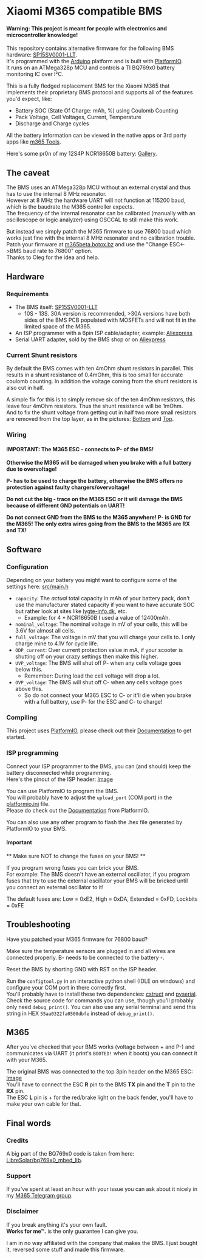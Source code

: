 # Xiaomi M365 compatible BMS

#### Warning: This project is meant for people with electronics and microcontroller knowledge!

This repository contains alternative firmware for the following BMS hardware: [SP15SV0001-LLT](https://www.lithiumbatterypcb.com/product/13s-48v-li-ion-battery-pcb-board-54-6v-lithium-bms-with-60a-discharge-current-for-electric-motorcycle-and-e-scooter-protection-2-2-3-2-2-2-2-2/).  
It's programmed with the [Arduino](https://www.arduino.cc/) platform and is built with [PlatformIO](https://platformio.org/).  
It runs on an ATMega328p MCU and controls a TI BQ769x0 battery monitoring IC over I²C.

This is a fully fledged replacement BMS for the Xiaomi M365 that implements their proprietary BMS protocol and supports all of the features you'd expect, like:

 * Battery SOC (State Of Charge: mAh, %) using Coulomb Counting
 * Pack Voltage, Cell Voltages, Current, Temperature
 * Discharge and Charge cycles

All the battery information can be viewed in the native apps or 3rd party apps like [m365 Tools](https://play.google.com/store/apps/details?id=app.peretti.m365tools).

Here's some pr0n of my 12S4P NCR18650B battery: [Gallery](https://cloud.botox.bz/apps/gallery/s/94drnBJfjacBDnr).


## The caveat
The BMS uses an ATMega328p MCU without an external crystal and thus has to use the internal 8 MHz resonator.  
However at 8 MHz the hardware UART will not function at 115200 baud, which is the baudrate the M365 controller expects.  
The frequency of the internal resonator can be calibrated (manually with an oscilloscope or logic analyzer) using OSCCAL to still make this work.  

But instead we simply patch the M365 firmware to use 76800 baud which works just fine with the internal 8 MHz resonator and no calibration trouble.  
Patch your firmware at [m365beta.botox.bz](https://m365beta.botox.bz/) and use the "Change ESC<->BMS baud rate to 76800" option.  
Thanks to Oleg for the idea and help.


## Hardware
### Requirements
* The BMS itself: [SP15SV0001-LLT](https://www.lithiumbatterypcb.com/product/13s-48v-li-ion-battery-pcb-board-54-6v-lithium-bms-with-60a-discharge-current-for-electric-motorcycle-and-e-scooter-protection-2-2-3-2-2-2-2-2/)
  * 10S - 13S. 30A version is recommended, >30A versions have both sides of the BMS PCB populated with MOSFETs and will not fit in the limited space of the M365.
* An ISP programmer with a 6pin ISP cable/adapter, example: [Aliexpress](https://www.aliexpress.com/item/10-Pin-Convert-to-Standard-6-Pin-Adapter-Board-USBASP-USBISP-AVR-Programmer-USB/2055099231.html)
* Serial UART adapter, sold by the BMS shop or on [Aliexpress](https://www.aliexpress.com/item/1PCS-CP2102-USB-2-0-to-TTL-UART-Module-6Pin-Serial-Converter-STC-Replace-FT232/32717057832.html)


### Current Shunt resistors
By default the BMS comes with ten 4mOhm shunt resistors in parallel. This results in a shunt resistance of 0.4mOhm, this is too small for accurate coulomb counting. In addition the voltage coming from the shunt resistors is also cut in half.

A simple fix for this is to simply remove six of the ten 4mOhm resistors, this leave four 4mOhm resistors. Thus the shunt resistance will be 1mOhm.  
And to fix the shunt voltage from getting cut in half two more small resistors are removed from the top layer, as in the pictures: [Bottom](https://cloud.botox.bz/s/J6oZWqJDikzpTw8/preview) and [Top](https://cloud.botox.bz/s/2ipzTsJNWQ222TH/preview).

### Wiring
#### IMPORTANT: The M365 ESC - connects to P- of the BMS!
**Otherwise the M365 will be damaged when you brake with a full battery due to overvoltage!**

**P- has to be used to charge the battery, otherwise the BMS offers no protection against faulty chargers/overvoltage!**

**Do not cut the big - trace on the M365 ESC or it will damage the BMS because of different GND potentials on UART!**

**Do not connect GND from the BMS to the M365 anywhere! P- is GND for the M365! The only extra wires going from the BMS to the M365 are RX and TX!**

## Software
### Configuration
Depending on your battery you might want to configure some of the settings here: [src/main.h](src/main.h#L61)

* `capacity`: The *actual* total capacity in mAh of your battery pack, don't use the manufacturer stated capacity if you want to have accurate SOC but rather look at sites like [lygte-info.dk](https://lygte-info.dk/), etc.
  * Example: for 4 * NCR18650B I used a value of 12400mAh.
* `nominal_voltage`: The nominal voltage in mV of your cells, this will be 3.6V for almost all cells.
* `full_voltage`: The voltage in mV that you will charge your cells to. I only charge mine to 4.1V for cycle life.
* `ODP_current`: Over current protection value in mA, if your scooter is shutting off on your crazy settings then make this higher.
* `UVP_voltage`: The BMS will shut off P- when any cells voltage goes below this.
  * Remember: During load the cell voltage will drop a lot.
* `OVP_voltage`: The BMS will shut off C- when any cells voltage goes above this.
  * So do not connect your M365 ESC to C- or it'll die when you brake with a full battery, use P- for the ESC and C- to charge!

### Compiling
This project uses [PlatformIO](https://platformio.org/), please check out their [Documentation](https://docs.platformio.org/en/latest/) to get started.

### ISP programming
Connect your ISP programmer to the BMS, you can (and should) keep the battery disconnected while programming.  
Here's the pinout of the ISP header: [Image](https://cloud.botox.bz/s/qGa7rS6Ktt4pG24/preview)

You can use PlatformIO to program the BMS.  
You will probably have to adjust the `upload_port` (COM port) in the [platformio.ini](platformio.ini) file.  
Please do check out the [Documentation](https://docs.platformio.org/en/latest/platforms/atmelavr.html) from PlatformIO.

You can also use any other program to flash the .hex file generated by PlatformIO to your BMS.

#### Important
** Make sure NOT to change the fuses on your BMS! **

If you program wrong fuses you can brick your BMS.  
For example: The BMS doesn't have an external oscillator, if you program fuses that try to use the external oscillator your BMS will be bricked until you connect an external oscillator to it!

The default fuses are: Low = 0xE2, High = 0xDA, Extended = 0xFD, Lockbits = 0xFE


## Troubleshooting
Have you patched your M365 firmware for 76800 baud?

Make sure the temperature sensors are plugged in and all wires are connected properly.
B- needs to be connected to the battery -.

Reset the BMS by shorting GND with RST on the ISP header.

Run the `configtool.py` in an interactive python shell (IDLE on windows) and configure your COM port in there correctly first.  
You'll probably have to install these two dependencies: [cstruct](https://pypi.org/project/cstruct/) and [pyserial](https://pypi.org/project/pyserial/).  
Check the source code for commands you can use, though you'll probably only need `debug_print()`.
You can also use any serial terminal and send this string in HEX `55aa0322fa0500dbfe` instead of `debug_print()`.


## M365
After you've checked that your BMS works (voltage between + and P-) and communicates via UART (it print's `BOOTED!` when it boots) you can connect it with your M365.

The original BMS was connected to the top 3pin header on the M365 ESC: [Image](https://cloud.botox.bz/s/QLzWYc9C253QECi/preview)  
You'll have to connect the ESC **R** pin to the BMS **TX** pin and the **T** pin to the **RX** pin.  
The ESC **L** pin is + for the red/brake light on the back fender, you'll have to make your own cable for that.


## Final words
### Credits
A big part of the BQ769x0 code is taken from here: [LibreSolar/bq769x0_mbed_lib](https://github.com/LibreSolar/bq769x0_mbed_lib).

### Support
If you've spent at least an hour with your issue you can ask about it nicely in my [M365 Telegram group](https://t.me/XiaomiM365Hacking).

### Disclaimer
If you break anything it's your own fault.  
**Works for me™.** is the only guarantee I can give you.

I am in no way affiliated with the company that makes the BMS. I just bought it, reversed some stuff and made this firmware.

